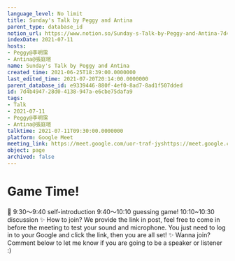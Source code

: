 ```yaml
---
language_level: No limit
title: Sunday's Talk by Peggy and Antina
parent_type: database_id
notion_url: https://www.notion.so/Sunday-s-Talk-by-Peggy-and-Antina-7d4b494728d04138947ae6cbe75dafa9
indexDate: 2021-07-11
hosts:
- Peggy@李明霈
- Antina@張庭瑄
name: Sunday's Talk by Peggy and Antina
created_time: 2021-06-25T18:39:00.0000000
last_edited_time: 2021-07-20T20:14:00.0000000
parent_database_id: e9339446-880f-4ef0-8ad7-8ad1f507dded
id: 7d4b4947-28d0-4138-947a-e6cbe75dafa9
tags:
- Talk
- 2021-07-11
- Peggy@李明霈
- Antina@張庭瑄
talktime: 2021-07-11T09:30:00.0000000
platform: Google Meet
meeting_link: https://meet.google.com/uor-traf-jyshttps://meet.google.com/uor-traf-jys
object: page
archived: false
---
```



# Game Time!
📅
9:30～9:40 self-introduction
9:40～10:10 guessing game!
10:10~10:30 discussion
✨
How to join?
We provide the link in post, feel free to come in before the meeting to test your sound and microphone. You just need to log in to your Google and click the link, then you are all set!
✨
Wanna join?
Comment below to let me know if you are going to be a speaker or listener :)


